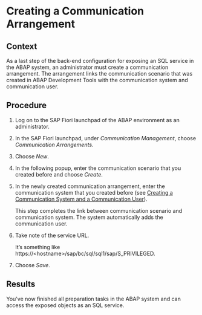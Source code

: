 <!-- loio167b9ba242cb4676afa4319104094f83 -->

# Creating a Communication Arrangement



## Context

As a last step of the back-end configuration for exposing an SQL service in the ABAP system, an administrator must create a communication arrangement. The arrangement links the communication scenario that was created in ABAP Development Tools with the communication system and communication user.



## Procedure

1.  Log on to the SAP Fiori launchpad of the ABAP environment as an administrator.

2.  In the SAP Fiori launchpad, under *Communication Management*, choose *Communication Arrangements*.

3.  Choose *New*.

4.  In the following popup, enter the communication scenario that you created before and choose *Create*.

5.  In the newly created communication arrangement, enter the communication system that you created before \(see [Creating a Communication System and a Communication User](creating-a-communication-system-and-a-communication-user-28881fb.md)\).

    This step completes the link between communication scenario and communication system. The system automatically adds the communication user.

6.  Take note of the service URL.

    It’s something like https://<hostname\>/sap/bc/sql/sql1/sap/S\_PRIVILEGED.

7.  Choose *Save*.




<a name="loio167b9ba242cb4676afa4319104094f83__result_gkh_1yw_5qb"/>

## Results

You've now finished all preparation tasks in the ABAP system and can access the exposed objects as an SQL service.

